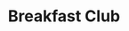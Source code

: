 --- 
title: "Breakfast Club"
publishdate: "2019-8-13T16:48:46+02:00"
src: "https://365manga.net/manga/breakfast-club"
image: "https://data.365manga.net/images/thumbnails/6564-breakfast-club.jpg"
description: "Yaoi series of stories about life in a boy's dorm at a high school. The main couple in the first volume is Masamoto and Izuka, who are roommates. Masamoto saves Izuka from prostitution. There is also Hiroki who is sleeping with his teacher the dorm manager. Vol. 1 Breakfast Club Vol. 2 Room Mate Vol. 3 Bed Time Vol. 4 Pillow Talk Vol. 5 Door to Door"
---